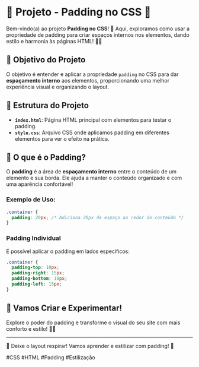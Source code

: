 # 🎉 Projeto - Padding no CSS 🎉

Bem-vindo(a) ao projeto **Padding no CSS**! 🎈 Aqui, exploramos como usar a propriedade de padding para criar espaços internos nos elementos, dando estilo e harmonia às páginas HTML! 🌈✨

## 📌 Objetivo do Projeto

O objetivo é entender e aplicar a propriedade `padding` no CSS para dar **espaçamento interno** aos elementos, proporcionando uma melhor experiência visual e organizando o layout.

## 📂 Estrutura do Projeto

- **`index.html`**: Página HTML principal com elementos para testar o padding.
- **`style.css`**: Arquivo CSS onde aplicamos padding em diferentes elementos para ver o efeito na prática.

## 🚀 O que é o Padding?

O **padding** é a área de **espaçamento interno** entre o conteúdo de um elemento e sua borda. Ele ajuda a manter o conteúdo organizado e com uma aparência confortável!

### Exemplo de Uso:

```css
.container {
  padding: 20px; /* Adiciona 20px de espaço ao redor do conteúdo */
}
```

### Padding Individual

É possível aplicar o padding em lados específicos:

```css
.container {
  padding-top: 10px;
  padding-right: 15px;
  padding-bottom: 10px;
  padding-left: 15px;
}
```

## 🎈 Vamos Criar e Experimentar!

Explore o poder do padding e transforme o visual do seu site com mais conforto e estilo! 🎊✨

---

🌟 Deixe o layout respirar! Vamos aprender e estilizar com padding! 🌟

#CSS #HTML #Padding #Estilização
